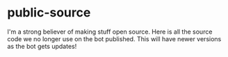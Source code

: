 # public-source
I'm a strong believer of making stuff open source. Here is all the source code we no longer use on the bot published. This will have newer versions as the bot gets updates!
